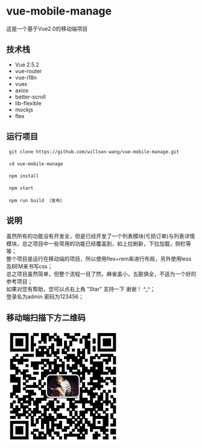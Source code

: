 # vue-mobile-manage

这是一个基于Vue2.0的移动端项目


## 技术栈

* Vue 2.5.2
* vue-router
* vue-i18n
* vuex
* axios
* better-scroll
* lib-flexible
* mockjs
* flex

## 运行项目

```
 git clone https://github.com/willson-wang/vue-mobile-manage.git

 cd vue-mobile-manage

 npm install
  
 npm start

 npm run build （发布）
```

## 说明

虽然所有的功能没有开发全，但是已经开发了一个列表模块(亏损订单)与列表详情模块，总之项目中一些常用的功能已经覆盖到，如上拉刷新，下拉加载，侧栏等等；<br />
整个项目是运行在移动端的项目，所以使用flex+rem来进行布局，另外使用less及BEM来书写css；<br />
总之项目虽然简单，但整个流程一目了然，麻雀虽小，五脏俱全，不适为一个好的参考项目；<br />
如果对您有帮助，您可以点右上角 "Star" 支持一下 谢谢！ ^_^；<br />
登录名为admin 密码为123456；<br />


## 移动端扫描下方二维码

<a href="https://github.com/willson-wang/vue-mobile-manage/blob/master/static/img/vmm.png" target="_blank">
    <img src="https://github.com/willson-wang/vue-mobile-manage/blob/master/static/img/vmm.png" width="300" height="300" style="max-width:100%;">
</a>